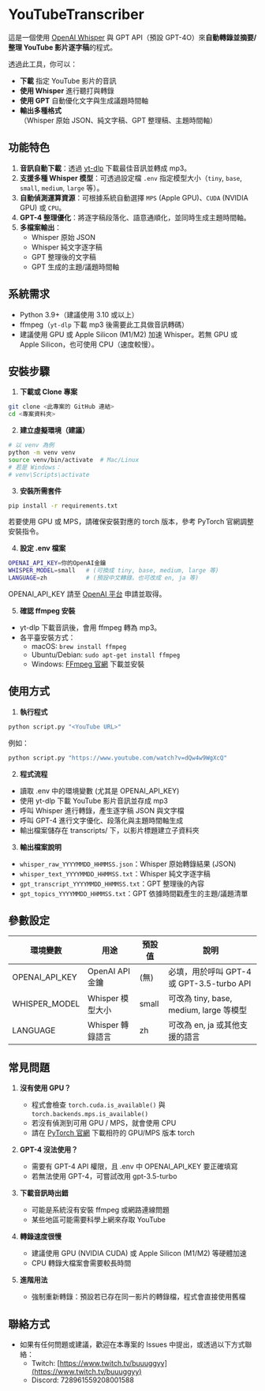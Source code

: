 # YouTubeTranscriber

這是一個使用 [OpenAI Whisper](https://github.com/openai/whisper) 與 GPT API（預設 GPT-4O）來**自動轉錄並摘要/整理 YouTube 影片逐字稿**的程式。

透過此工具，你可以：
- **下載** 指定 YouTube 影片的音訊
- **使用 Whisper** 進行聽打與轉錄
- **使用 GPT** 自動優化文字與生成議題時間軸
- **輸出多種格式**（Whisper 原始 JSON、純文字稿、GPT 整理稿、主題時間軸）

## 功能特色

1. **音訊自動下載**：透過 [yt-dlp](https://github.com/yt-dlp/yt-dlp) 下載最佳音訊並轉成 mp3。
2. **支援多種 Whisper 模型**：可透過設定檔 `.env` 指定模型大小（`tiny`, `base`, `small`, `medium`, `large` 等）。
3. **自動偵測運算資源**：可根據系統自動選擇 `MPS` (Apple GPU)、`CUDA` (NVIDIA GPU) 或 `CPU`。
4. **GPT-4 整理優化**：將逐字稿段落化、語意通順化，並同時生成主題時間軸。
5. **多檔案輸出**：
   - Whisper 原始 JSON
   - Whisper 純文字逐字稿
   - GPT 整理後的文字稿
   - GPT 生成的主題/議題時間軸

## 系統需求

- Python 3.9+（建議使用 3.10 或以上）
- ffmpeg（`yt-dlp` 下載 mp3 後需要此工具做音訊轉碼）
- 建議使用 GPU 或 Apple Silicon (M1/M2) 加速 Whisper。若無 GPU 或 Apple Silicon，也可使用 CPU（速度較慢）。

## 安裝步驟

1. **下載或 Clone 專案**
```bash
git clone <此專案的 GitHub 連結>
cd <專案資料夾>
```

2. **建立虛擬環境（建議）**
```bash
# 以 venv 為例
python -m venv venv
source venv/bin/activate  # Mac/Linux
# 若是 Windows：
# venv\Scripts\activate
```

3. **安裝所需套件**
```bash
pip install -r requirements.txt
```
若要使用 GPU 或 MPS，請確保安裝對應的 torch 版本，參考 PyTorch 官網調整安裝指令。

4. **設定 .env 檔案**
```bash
OPENAI_API_KEY=你的OpenAI金鑰
WHISPER_MODEL=small   # (可換成 tiny, base, medium, large 等)
LANGUAGE=zh           # (預設中文轉錄，也可改成 en, ja 等)
```
OPENAI_API_KEY 請至 [OpenAI 平台](https://platform.openai.com/) 申請並取得。

5. **確認 ffmpeg 安裝**
- yt-dlp 下載音訊後，會用 ffmpeg 轉為 mp3。
- 各平臺安裝方式：
  - macOS: `brew install ffmpeg`
  - Ubuntu/Debian: `sudo apt-get install ffmpeg`
  - Windows: [FFmpeg 官網](https://ffmpeg.org/download.html) 下載並安裝

## 使用方式

1. **執行程式**
```bash
python script.py "<YouTube URL>"
```
例如：
```bash
python script.py "https://www.youtube.com/watch?v=dQw4w9WgXcQ"
```

2. **程式流程**
- 讀取 .env 中的環境變數 (尤其是 OPENAI_API_KEY)
- 使用 yt-dlp 下載 YouTube 影片音訊並存成 mp3
- 呼叫 Whisper 進行轉錄，產生逐字稿 JSON 與文字檔
- 呼叫 GPT-4 進行文字優化、段落化與主題時間軸生成
- 輸出檔案儲存在 transcripts/ 下，以影片標題建立子資料夾

3. **輸出檔案說明**
- `whisper_raw_YYYYMMDD_HHMMSS.json`：Whisper 原始轉錄結果 (JSON)
- `whisper_text_YYYYMMDD_HHMMSS.txt`：Whisper 純文字逐字稿
- `gpt_transcript_YYYYMMDD_HHMMSS.txt`：GPT 整理後的內容
- `gpt_topics_YYYYMMDD_HHMMSS.txt`：GPT 依據時間戳產生的主題/議題清單

## 參數設定

| 環境變數 | 用途 | 預設值 | 說明 |
|----------|------|--------|------|
| OPENAI_API_KEY | OpenAI API 金鑰 | (無) | 必填，用於呼叫 GPT-4 或 GPT-3.5-turbo API |
| WHISPER_MODEL | Whisper 模型大小 | small | 可改為 tiny, base, medium, large 等模型 |
| LANGUAGE | Whisper 轉錄語言 | zh | 可改為 en, ja 或其他支援的語言 |

## 常見問題

1. **沒有使用 GPU？**
   - 程式會檢查 `torch.cuda.is_available()` 與 `torch.backends.mps.is_available()`
   - 若沒有偵測到可用 GPU / MPS，就會使用 CPU
   - 請在 [PyTorch 官網](https://pytorch.org/) 下載相符的 GPU/MPS 版本 torch

2. **GPT-4 沒法使用？**
   - 需要有 GPT-4 API 權限，且 .env 中 OPENAI_API_KEY 要正確填寫
   - 若無法使用 GPT-4，可嘗試改用 gpt-3.5-turbo

3. **下載音訊時出錯**
   - 可能是系統沒有安裝 ffmpeg 或網路連線問題
   - 某些地區可能需要科學上網來存取 YouTube

4. **轉錄速度很慢**
   - 建議使用 GPU (NVIDIA CUDA) 或 Apple Silicon (M1/M2) 等硬體加速
   - CPU 轉錄大檔案會需要較長時間

5. **進階用法**
   - 強制重新轉錄：預設若已存在同一影片的轉錄檔，程式會直接使用舊檔

## 聯絡方式

- 如果有任何問題或建議，歡迎在本專案的 Issues 中提出，或透過以下方式聯絡：
  - Twitch: [https://www.twitch.tv/buuuggyy](https://www.twitch.tv/buuuggyy)
  - Discord: 728961559208001588
